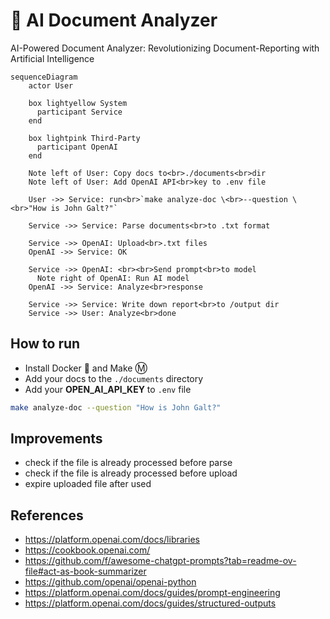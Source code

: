 # 🤖 AI Document Analyzer

AI-Powered Document Analyzer: Revolutionizing Document-Reporting with Artificial Intelligence

```mermaid
sequenceDiagram
    actor User

    box lightyellow System
      participant Service
    end

    box lightpink Third-Party
      participant OpenAI
    end

    Note left of User: Copy docs to<br>./documents<br>dir
    Note left of User: Add OpenAI API<br>key to .env file

    User ->> Service: run<br>`make analyze-doc \<br>--question \<br>"How is John Galt?"`

    Service ->> Service: Parse documents<br>to .txt format

    Service ->> OpenAI: Upload<br>.txt files
    OpenAI ->> Service: OK

    Service ->> OpenAI: <br><br>Send prompt<br>to model
      Note right of OpenAI: Run AI model
    OpenAI ->> Service: Analyze<br>response

    Service ->> Service: Write down report<br>to /output dir
    Service ->> User: Analyze<br>done
```

## How to run

- Install Docker 🐳 and Make Ⓜ️
- Add your docs to the `./documents` directory
- Add your **OPEN_AI_API_KEY** to `.env` file

```sh
make analyze-doc --question "How is John Galt?"
```

## Improvements

- check if the file is already processed before parse
- check if the file is already processed before upload
- expire uploaded file after used

## References

- https://platform.openai.com/docs/libraries
- https://cookbook.openai.com/
- https://github.com/f/awesome-chatgpt-prompts?tab=readme-ov-file#act-as-book-summarizer
- https://github.com/openai/openai-python
- https://platform.openai.com/docs/guides/prompt-engineering
- https://platform.openai.com/docs/guides/structured-outputs
